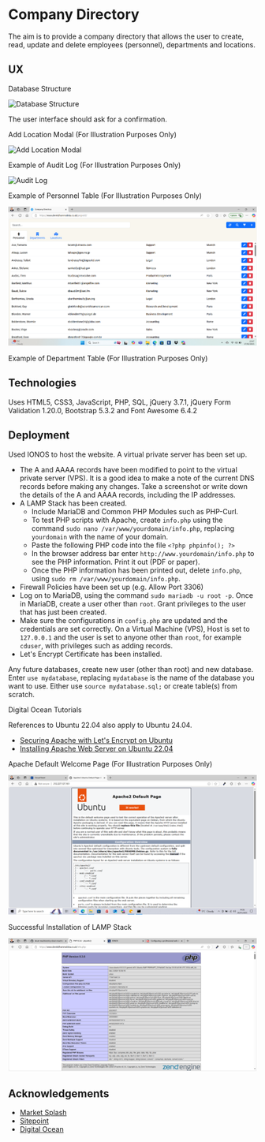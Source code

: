 # Company Directory

The aim is to provide a company directory that allows the user to create, read, update and delete employees (personnel), departments and locations.

## UX

Database Structure

![Database Structure](Data/databasestructure.png)

The user interface should ask for a confirmation.

Add Location Modal (For Illustration Purposes Only)

![Add Location Modal](Data/addlocationmodal.png)

Example of Audit Log (For Illustration Purposes Only)

![Audit Log](Data/auditlogmodal.png)

Example of Personnel Table (For Illustration Purposes Only)

![Personnel Table](Data/companydirectorypersonnel.png)

Example of Department Table (For Illustration Purposes Only)




## Technologies

Uses HTML5, CSS3, JavaScript, PHP, SQL, jQuery 3.7.1, jQuery Form Validation 1.20.0, Bootstrap 5.3.2 and Font Awesome 6.4.2

## Deployment

Used IONOS to host the website.  A virtual private server has been set up.  

- The A and AAAA records have been modified to point to the virtual private server (VPS).  It is a good idea to make a note of the current DNS records before making any changes.  Take a screenshot or write down the details of the A and AAAA records, including the IP addresses.  
- A LAMP Stack has been created.
    - Include MariaDB and Common PHP Modules such as PHP-Curl.
    - To test PHP scripts with Apache, create `info.php` using the command `sudo nano /var/www/yourdomain/info.php`, replacing `yourdomain` with the name of your domain.
    - Paste the following PHP code into the file `<?php phpinfo(); ?>`
    - In the browser address bar enter `http://www.yourdomain/info.php` to see the PHP information.  Print it out (PDF or paper).
    - Once the PHP information has been printed out, delete `info.php`, using `sudo rm /var/www/yourdomain/info.php`.
- Firewall Policies have been set up (e.g. Allow Port 3306)
- Log on to MariaDB, using the command `sudo mariadb -u root -p`.  Once in MariaDB, create a user other than `root`.  Grant privileges to the user that has just been created.
- Make sure the configurations in `config.php` are updated and the credentials are set correctly.  On a Virtual Machine (VPS), Host is set to `127.0.0.1` and the user is set to anyone other than `root`, for example `cduser`, with privileges such as adding records.
- Let's Encrypt Certificate has been installed.

Any future databases, create new user (other than root) and new database.  Enter `use mydatabase`, replacing `mydatabase` is the name of the database you want to use.  Either use `source mydatabase.sql;` or create table(s) from scratch.

Digital Ocean Tutorials

References to Ubuntu 22.04 also apply to Ubuntu 24.04.

- [Securing Apache with Let's Encrypt on Ubuntu](https://www.digitalocean.com/community/tutorials/how-to-secure-apache-with-let-s-encrypt-on-ubuntu)
- [Installing Apache Web Server on Ubuntu 22.04](https://www.digitalocean.com/community/tutorials/how-to-install-the-apache-web-server-on-ubuntu-22-04)


Apache Default Welcome Page (For Illustration Purposes Only)

![Welcome Page](Data/ubuntudefaultwelcomepage.png)

Successful Installation of LAMP Stack

![PHP Information](Data/phpinformation.png)



## Acknowledgements

- [Market Splash](https://www.marketsplash.com)
- [Sitepoint](https://www.sitepoint.com)
- [Digital Ocean](https://www.digitalocean.com)